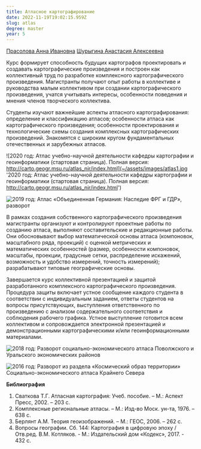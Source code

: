 ```yaml
---
title: Атласное картографирование
date: 2022-11-19T19:02:15.959Z
slug: atlas
degree: master
year: 5
---
```


[Прасолова Анна Ивановна](./people/prasolova)
[Шурыгина Анастасия Алексеевна](./people/shurygina)

Курс формирует способность будущих картографов проектировать и создавать картографические произведения и построен как коллективный труд по разработке комплексного картографического произведения. Магистранты получают опыт работы в коллективе и руководства малым коллективом при создании картографического произведения, учатся учитывать интересы, особенности поведения и мнения членов творческого коллектива.</div>

Студенты изучают важнейшие аспекты атласного картографирования: определение и классификацию атласов; особенности атласа как картографического произведения; особенности проектирования и технологические схемы создания комплексных картографических произведений. Знакомятся с широким кругом фундаментальных отечественных и зарубежных атласов.</div>

![2020 год: Атлас учебно-научной деятельности кафедры картографии и геоинформатики (стартовая страница). Полная версия: http://carto.geogr.msu.ru/atlas_nir/index.html](~/assets/images/atlas1.jpg '2020 год: Атлас учебно-научной деятельности кафедры картографии и геоинформатики (стартовая страница). Полная версия: http://carto.geogr.msu.ru/atlas_nir/index.html')

![2019 год: Атлас «Объединенная Германия: Наследие ФРГ и ГДР», разворот](~/assets/images/atlas2.jpg '2019 год: Атлас «Объединенная Германия: Наследие ФРГ и ГДР», разворот')

В рамках создания собственного картографического произведения магистранты организуют и контролируют проектные работы по созданию атласа, выполняют составительские и редакционные работы. Они обосновывают выбор математической основы атласа (компоновок, масштабного ряда, проекций) с оценкой метрических и математических особенностей (размер, особенности компоновок, масштабы, проекции, градусные сетки, распределение искажений, возможность и удобство измерений, точность измерений); разрабатывают типовые географические основы.</div>

Завершается курс коллективной презентацией и защитой разработанного комплексного картографического произведения. Процедура защиты включает устное сообщение каждого студента в соответствии с индивидуальным заданием, ответы студентов на вопросы присутствующих, выступления ответственного по произведению с анализом содержательного соответствия и соблюдения рабочего графика. Устное выступление готовится всем коллективом и сопровождается электронной презентацией и демонстрационными картографическими и/или геоинформационными материалами.</div>

![2018 год: Разворот социально-экономического атласа Поволжского и Уральского экономических районов](~/assets/images/atlas3.jpg '2018 год: Разворот социально-экономического атласа Поволжского и Уральского экономических районов')

![2016 год: Разворот из раздела «Космический образ территории» Социально-экономического атласа Крайнего Севера](~/assets/images/atlas4.jpg '2016 год: Разворот из раздела «Космический образ территории» Социально-экономического атласа Крайнего Севера')

**Библиография**

1. Сваткова Т.Г. Атласная картография: Учеб. пособие. – М.: Аспект Пресс, 2002. – 203 с.
2. Комплексные региональные атласы. – М.: Изд-во Моск. ун-та, 1976. – 638 с.
3. Берлянт А.М. Теория геоизображений. – М.: ГЕОС, 2006. – 262 с.
4. Вопросы географии. Сб. 144: Картография в цифровую эпоху / Отв.ред. В.М. Котляков. - М.: Издательский дом «Кодекс», 2017. - 432 с.
